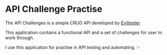 <h1> API Challenge Practise</h1>
<p> The API Challenges is a simple CRUD API developed by <a href="https://github.com/eviltester" target="_blank">Eviltester</a></p> 
<p> This application contains a functional API and a set of challenges for user to work through.</p>
<p> I use this application for practise in API testing and automating. ✨</p>
